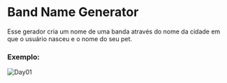 # Band Name Generator

Esse gerador cria um nome de uma banda através do nome da cidade em que o usuário nasceu e o nome do seu pet.

### Exemplo: 

![Day01](https://user-images.githubusercontent.com/79524682/207472717-a965996d-e95b-40eb-9bb2-d9f14c99cc90.gif)


